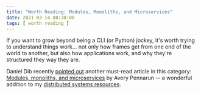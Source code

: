 ```yaml
---
title: "Worth Reading: Modules, Monoliths, and Microservices"
date: 2021-03-14 08:38:00
tags: [ worth reading ]
---
```

If you want to grow beyond being a CLI (or Python) jockey, it's worth trying to understand things work... not only how frames get from one end of the world to another, but also how applications work, and why they're structured they way they are.

Daniel Dib recently [pointed out](https://twitter.com/danieldibswe/status/1364649215192928256) another must-read article in this category: [Modules, monoliths, and microservices](https://tailscale.com/blog/modules-monoliths-and-microservices/) by Avery Pennarun -- a wonderful addition to my [distributed systems resources](/series/distributed-systems/).
